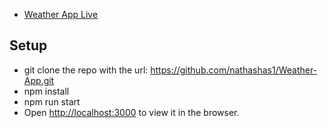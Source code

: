 
* [Weather App Live](https://nathasha.herokuapp.com/)

##  Setup
* git clone the repo with the url: https://github.com/nathashas1/Weather-App.git
* npm install
* npm run start
* Open [http://localhost:3000](http://localhost:3000) to view it in the browser.
